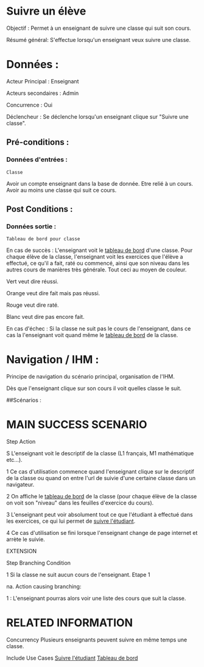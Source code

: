 # Suivre un élève


Objectif :  Permet à un enseignant de suivre une classe qui suit son cours.

Résumé général: S'effectue lorsqu'un enseignant veux suivre une classe.

# Données :

Acteur Principal : Enseignant

Acteurs secondaires : Admin

Concurrence : Oui

Déclencheur : Se déclenche lorsqu'un enseignant clique sur "Suivre une classe".

## Pré-conditions :

### Données d'entrées :

	Classe

Avoir un compte enseignant dans la base de donnée.
Etre relié à un cours.
Avoir au moins une classe qui suit ce cours.


## Post Conditions :

### Données sortie :

	Tableau de bord pour classe

En cas de succès : L'enseignant voit le [tableau de bord](/tableaudebord.md) d'une classe.
Pour chaque élève de la classe, l'enseignant voit les exercices que l'élève a effectué, ce qu'il a fait, raté ou commencé, ainsi que son niveau dans les autres cours de manières très générale. Tout ceci au moyen de couleur.

Vert veut dire réussi.

Orange veut dire fait mais pas réussi.

Rouge veut dire raté.

Blanc veut dire pas encore fait.

En cas d'échec : Si la classe ne suit pas le cours de l'enseignant, dans ce cas la l'enseignant voit quand même le [tableau de bord](/tableaudebors.md) de la classe.

# Navigation / IHM  :

Principe de navigation du scénario principal, organisation de l'IHM.

Dès que l'enseignant clique sur son cours il voit quelles classe le suit.

##Scénarios :

# MAIN SUCCESS SCENARIO

Step    Action

S    L'enseignant voit le descriptif de la classe (L1 français, M1 mathématique etc...).

1    Ce cas d'utilisation commence quand l'enseignant clique sur le descriptif de la classe ou quand on entre l'url de suivie d'une certaine classe dans un navigateur.

2    On affiche le [tableau de bord](/tableaudebors.md) de la classe (pour chaque élève de la classe on voit son "niveau" dans les feuilles d'exercice du cours).

3    L'enseignant peut voir absolument tout ce que l'étudiant à effectué dans les exercices, ce qui lui permet de [suivre l'étudiant](/suivreeleve.md).

4    Ce cas d'utilisation se fini lorsque l'enseignant change de page internet et arrète le suivie.

EXTENSION 

Step    Branching Condition

1	 Si la classe ne suit aucun cours de l'enseignant. Etape 1

na.  Action causing branching:

1 : L'enseignant pourras alors voir une liste des cours que suit la classe.


# RELATED INFORMATION

Concurrency    Plusieurs enseignants peuvent suivre en même temps une classe.

Include Use Cases    [Suivre l'étudiant](/suivreeleve.md) [Tableau de bord](/tableaudebord.md)
 
<!---
Author : Jordan
Validator : 
-->
